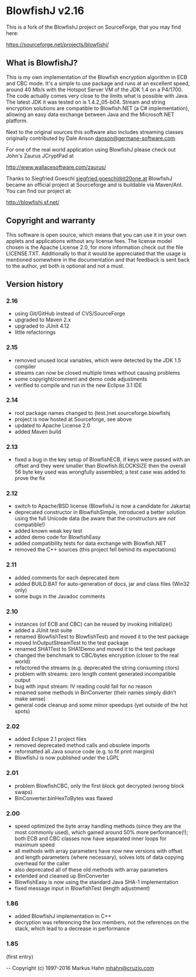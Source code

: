  
# BlowfishJ v2.16

This is a fork of the BlowfishJ project on SourceForge, that you may find here:

https://sourceforge.net/projects/blowfishj/

## What is BlowfishJ?

This is my own implementation of the Blowfish encryption algorithm in ECB and CBC mode. It's a simple to use package and runs at an excellent speed, around 40 Mb/s with the Hotspot Server VM of the JDK 1.4 on a P4/1700. The code actually comes very close to the limits what is possible with Java. The latest JDK it was tested on is 1.4.2_05-b04. Stream and string encryption solutions are compatible to Blowfish.NET (a C# implementation), allowing an easy data exchange between Java and the Microsoft.NET platform.

Next to the original sources this software also includes streaming classes originally contributed by Dale Anson <danson@germane-software.com>.

For one of the real world application using BlowfishJ please check out John's Zaurus JCryptPad at 

http://www.wallacesoftware.com/zaurus/
    
Thanks to Siegfried Goeschl <siegfried.goeschl@it20one.at> BlowfishJ became an official project at Sourceforge and is buildable via Maven/Ant. You can find our project at:

http://blowfishj.sf.net/

 
## Copyright and warranty

This software is open source, which means that you can use it in your own applets and applications without any license fees. The license model chosen is the Apache License 2.0, for more information check out the file LICENSE.TXT. Additionally to that it would be appreciated that the usage is mentioned somewhere in the documentation and that feedback is sent back to the author, yet both is optional and not a must.


## Version history 

### 2.16

- using Git/GitHub instead of CVS/SourceForge
- upgraded to Maven 2.x
- upgraded to JUnit 4.12
- little refactorings

### 2.15

- removed unused local variables, which were detected by the JDK 1.5 compiler
- streams can now be closed multiple times without causing problems
- some copyright/comment and demo code adjustments
- verified to compile and run in the new Eclipse 3.1 IDE

### 2.14

- root package names changed to (test.)net.sourceforge.blowfishj
- project is now hosted at Sourceforge, see above
- updated to Apache License 2.0
- added Maven build

### 2.13

- fixed a bug in the key setup of BlowfishECB, if keys were passed with an offset and they were smaller than Blowfish.BLOCKSIZE then the overall 56 byte key used was wrongfully assembled; a test case was added to prove the fix

### 2.12

- switch to Apache/BSD license (BlowfishJ is now a candidate for Jakarta)
- deprecated constructor in BlowfishSimple, introduced a better solution using the full Unicode data (be aware that the constructors are _not_ compatible!)
- added known weak key test
- added demo code for BlowfishEasy
- added compatibility tests for data exchange with Blowfish.NET
- removed the C++ sources (this project fell behind its expectations)

### 2.11

- added comments for each deprecated item
- added BUILD.BAT for auto-generation of docs, jar and class files (Win32 only)
- some bugs in the Javadoc comments

### 2.10

- instances (of ECB and CBC) can be reused by invoking initialize()
- added a JUnit test suite
- renamed BlowfishTest to BlowfishTest) and moved it to the test package
- moved InOutputStreamTest to the test package
- renamed SHA1Test to SHA1Demo and moved it to the test package 
- changed the benchmark to CBC/bytes encryption (closer to the real world)
- refactored the streams (e.g. deprecated the string consuming ctors)
- problem with streams: zero length content generated incompatible output
- bug with input stream: IV reading could fail for no reason
- renamed some methods in BinConverter (their names simply didn't make sense)
- general code cleanup and some minor speedups (yet outside of the hot spots)

### 2.02

- added Eclipse 2.1 project files
- removed deprecated method calls and obsolete imports
- reformatted all Java source code (e.g. to fit print margins)
- BlowfishJ is now published under the LGPL

### 2.01

- problem BlowfishCBC, only the first block got decrypted (wrong block swaps)
- BinConverter.binHexToBytes was flawed

### 2.00

- speed optimized the byte array handling methods (since they are the most commonly used), which gained around 50% more performance(!); both ECB and CBC classes now have separated inner loops for maximum speed
- all methods with array parameters have now new versions with offset and length parameters (where necessary), solves lots of data copying overhead for the caller
- also deprecated all of these old methods with array parameters
- extended and cleaned up BinConverter
- BlowfishEasy is now using the standard Java SHA-1 implementation
- fixed message input in BlowfishTest (length adjustment)

### 1.86

- added BlowfishJ implementation in C++
- decryption was referencing the box members, not the references on the stack, which lead to a decrease in performance

### 1.85

(first entry)


--
Copyright (c) 1997-2016 Markus Hahn <mhahn@cruzio.com>
